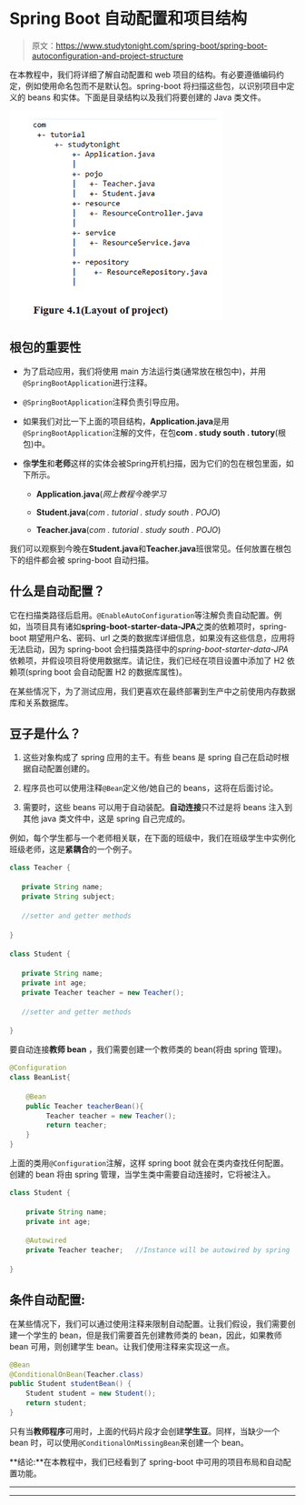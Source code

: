 # Spring Boot 自动配置和项目结构

> 原文：<https://www.studytonight.com/spring-boot/spring-boot-autoconfiguration-and-project-structure>

在本教程中，我们将详细了解自动配置和 web 项目的结构。有必要遵循编码约定，例如使用命名包而不是默认包。spring-boot 将扫描这些包，以识别项目中定义的 beans 和实体。下面是目录结构以及我们将要创建的 Java 类文件。

![](img/4634ccc27ac847c0c0236ccc0d2f617e.png)

## 根包的重要性

*   为了启动应用，我们将使用 main 方法运行类(通常放在根包中)，并用`@SpringBootApplication`进行注释。

*   `@SpringBootApplication`注释负责引导应用。

*   如果我们对比一下上面的项目结构，**Application.java**是用`@SpringBootApplication`注解的文件，在包**com . study south . tutory**(根包)中。

*   像**学生**和**老师**这样的实体会被Spring开机扫描，因为它们的包在根包里面，如下所示。

    *   **Application.java**(*网上教程今晚学习*

    *   **Student.java**(*com . tutorial . study south . POJO*)

    *   **Teacher.java**(*com . tutorial . study south . POJO*)

我们可以观察到今晚在**Student.java**和**Teacher.java**班很常见。任何放置在根包下的组件都会被 spring-boot 自动扫描。

## 什么是自动配置？

它在扫描类路径后启用。`@EnableAutoConfiguration`等注解负责自动配置。例如，当项目具有诸如**spring-boot-starter-data-JPA**之类的依赖项时，spring-boot 期望用户名、密码、url 之类的数据库详细信息，如果没有这些信息，应用将无法启动，因为 spring-boot 会扫描类路径中的*spring-boot-starter-data-JPA*依赖项，并假设项目将使用数据库。请记住，我们已经在项目设置中添加了 H2 依赖项(spring boot 会自动配置 H2 的数据库属性)。

在某些情况下，为了测试应用，我们更喜欢在最终部署到生产中之前使用内存数据库和关系数据库。

## 豆子是什么？

1.  这些对象构成了 spring 应用的主干。有些 beans 是 spring 自己在启动时根据自动配置创建的。

2.  程序员也可以使用注释`@Bean`定义他/她自己的 beans，这将在后面讨论。

3.  需要时，这些 beans 可以用于自动装配。**自动连接**只不过是将 beans 注入到其他 java 类文件中，这是 spring 自己完成的。

例如，每个学生都与一个老师相关联，在下面的班级中，我们在班级学生中实例化班级老师，这是**紧耦合**的一个例子。

```java
class Teacher {

   private String name;
   private String subject;

   //setter and getter methods

}

class Student {

   private String name;
   private int age;
   private Teacher teacher = new Teacher();

   //setter and getter methods

}
```

要自动连接**教师 bean** ，我们需要创建一个教师类的 bean(将由 spring 管理)。

```java
@Configuration
class BeanList{

    @Bean
    public Teacher teacherBean(){
         Teacher teacher = new Teacher();
         return teacher;
    }
}
```

上面的类用`@Configuration`注解，这样 spring boot 就会在类内查找任何配置。创建的 bean 将由 spring 管理，当学生类中需要自动连接时，它将被注入。

```java
class Student {

    private String name;
    private int age;

    @Autowired
    private Teacher teacher;   //Instance will be autowired by spring

}
```

## 条件自动配置:

在某些情况下，我们可以通过使用注释来限制自动配置。让我们假设，我们需要创建一个学生的 bean，但是我们需要首先创建教师类的 bean，因此，如果教师 bean 可用，则创建学生 bean。让我们使用注释来实现这一点。

```java
@Bean
@ConditionalOnBean(Teacher.class)
public Student studentBean() {
    Student student = new Student();
    return student;
}
```

只有当**教师程序**可用时，上面的代码片段才会创建**学生豆**。同样，当缺少一个 bean 时，可以使用`@ConditionalOnMissingBean`来创建一个 bean。

**结论:**在本教程中，我们已经看到了 spring-boot 中可用的项目布局和自动配置功能。

* * *

* * *